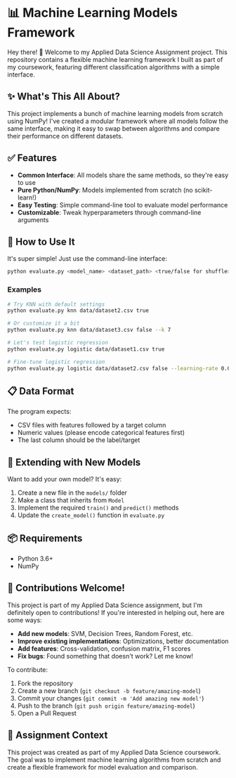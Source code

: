 # 📊 Machine Learning Models Framework

Hey there! 👋 Welcome to my Applied Data Science Assignment project. This repository contains a flexible machine learning framework I built as part of my coursework, featuring different classification algorithms with a simple interface.

## ✨ What's This All About?

This project implements a bunch of machine learning models from scratch using NumPy! I've created a modular framework where all models follow the same interface, making it easy to swap between algorithms and compare their performance on different datasets.


## ✅ Features

- **Common Interface**: All models share the same methods, so they're easy to use
- **Pure Python/NumPy**: Models implemented from scratch (no scikit-learn!)
- **Easy Testing**: Simple command-line tool to evaluate model performance
- **Customizable**: Tweak hyperparameters through command-line arguments


## 🚀 How to Use It

It's super simple! Just use the command-line interface:

```bash
python evaluate.py <model_name> <dataset_path> <true/false for shuffle> [--extra-parameters]
```

### Examples

```bash
# Try KNN with default settings
python evaluate.py knn data/dataset2.csv true

# Or customize it a bit
python evaluate.py knn data/dataset3.csv false --k 7

# Let's test logistic regression
python evaluate.py logistic data/dataset1.csv true

# Fine-tune logistic regression
python evaluate.py logistic data/dataset2.csv false --learning-rate 0.005 --epochs 2000
```

## 📋 Data Format

The program expects:
- CSV files with features followed by a target column
- Numeric values (please encode categorical features first)
- The last column should be the label/target

## 🔧 Extending with New Models

Want to add your own model? It's easy:

1. Create a new file in the `models/` folder
2. Make a class that inherits from `Model`
3. Implement the required `train()` and `predict()` methods
4. Update the `create_model()` function in `evaluate.py`

## 📦 Requirements

- Python 3.6+
- NumPy

## 🤝 Contributions Welcome!

This project is part of my Applied Data Science assignment, but I'm definitely open to contributions! If you're interested in helping out, here are some ways:

- **Add new models**: SVM, Decision Trees, Random Forest, etc.
- **Improve existing implementations**: Optimizations, better documentation
- **Add features**: Cross-validation, confusion matrix, F1 scores
- **Fix bugs**: Found something that doesn't work? Let me know!

To contribute:
1. Fork the repository
2. Create a new branch (`git checkout -b feature/amazing-model`)
3. Commit your changes (`git commit -m 'Add amazing new model'`)
4. Push to the branch (`git push origin feature/amazing-model`)
5. Open a Pull Request


## 📝 Assignment Context

This project was created as part of my Applied Data Science coursework. The goal was to implement machine learning algorithms from scratch and create a flexible framework for model evaluation and comparison.
